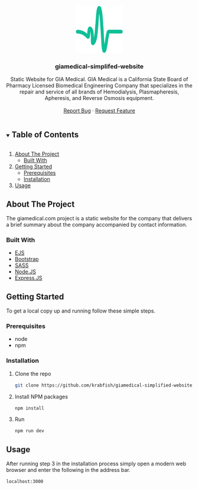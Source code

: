 <!-- PROJECT LOGO -->
<br />
<p align="center">
  <a href="https://github.com/krabfish/giamedical.com">
    <img src="public/images/icon.png" alt="Logo" width="128" height="128">
  </a>

<h3 align="center">giamedical-simplifed-website</h3>

  <p align="center">
    Static Website for GIA Medical. GIA Medical is a California State Board of Pharmacy Licensed Biomedical Engineering Company that specializes in the repair and service of all brands of Hemodialysis, Plasmapheresis, Apheresis, and Reverse Osmosis equipment.
    <br />
    <br />
    <a href="https://github.com/krabfish/giamedical.com/issues">Report Bug</a>
    ·
    <a href="https://github.com/krabfish/giamedical.com/issues">Request Feature</a>
  </p>
</p>

<details open="open">
  <summary><h2 style="display: inline-block">Table of Contents</h2></summary>
  <ol>
    <li>
      <a href="#about-the-project">About The Project</a>
      <ul>
        <li><a href="#built-with">Built With</a></li>
      </ul>
    </li>
    <li>
      <a href="#getting-started">Getting Started</a>
      <ul>
        <li><a href="#prerequisites">Prerequisites</a></li>
        <li><a href="#installation">Installation</a></li>
      </ul>
    </li>
    <li><a href="#usage">Usage</a></li>
  </ol>
</details>

## About The Project

The giamedical.com project is a static website for the company that delivers a brief summary about the company
accompanied by contact information.

### Built With

* [EJS](https://ejs.co)
* [Bootstrap](https://getbootstrap.com)
* [SASS](https://sass-lang.com)
* [Node.JS](https://nodejs.org/)
* [Express.JS](https://expressjs.com)

## Getting Started

To get a local copy up and running follow these simple steps.

### Prerequisites

* node
* npm


### Installation

1. Clone the repo
   ```sh
   git clone https://github.com/krabfish/giamedical-simplified-website.git
   ```
2. Install NPM packages
   ```sh
   npm install
   ```
3. Run
   ```sh
   npm run dev
   ```

## Usage
After running step 3 in the installation process simply open a modern web browser and enter the following in the address bar.
```sh
localhost:3000
```

<br/>
